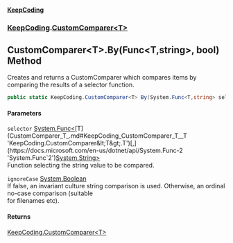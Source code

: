 #### [KeepCoding](index.md 'index')
### [KeepCoding](KeepCoding.md 'KeepCoding').[CustomComparer&lt;T&gt;](CustomComparer_T_.md 'KeepCoding.CustomComparer&lt;T&gt;')
## CustomComparer&lt;T&gt;.By(Func&lt;T,string&gt;, bool) Method
Creates and returns a CustomComparer which compares items by comparing the results of a selector function.
```csharp
public static KeepCoding.CustomComparer<T> By(System.Func<T,string> selector, bool ignoreCase);
```
#### Parameters
<a name='KeepCoding_CustomComparer_T__By(System_Func_T_string__bool)_selector'></a>
`selector` [System.Func&lt;](https://docs.microsoft.com/en-us/dotnet/api/System.Func-2 'System.Func`2')[T](CustomComparer_T_.md#KeepCoding_CustomComparer_T__T 'KeepCoding.CustomComparer&lt;T&gt;.T')[,](https://docs.microsoft.com/en-us/dotnet/api/System.Func-2 'System.Func`2')[System.String](https://docs.microsoft.com/en-us/dotnet/api/System.String 'System.String')[&gt;](https://docs.microsoft.com/en-us/dotnet/api/System.Func-2 'System.Func`2')  
Function selecting the string value to be compared.
  
<a name='KeepCoding_CustomComparer_T__By(System_Func_T_string__bool)_ignoreCase'></a>
`ignoreCase` [System.Boolean](https://docs.microsoft.com/en-us/dotnet/api/System.Boolean 'System.Boolean')  
If false, an invariant culture string comparison is used. Otherwise, an ordinal no-case comparison (suitable  
for filenames etc).
  
#### Returns
[KeepCoding.CustomComparer&lt;](CustomComparer_T_.md 'KeepCoding.CustomComparer&lt;T&gt;')[T](CustomComparer_T_.md#KeepCoding_CustomComparer_T__T 'KeepCoding.CustomComparer&lt;T&gt;.T')[&gt;](CustomComparer_T_.md 'KeepCoding.CustomComparer&lt;T&gt;')  
